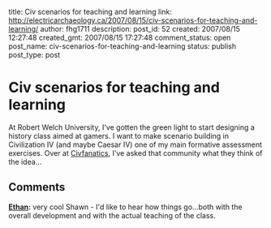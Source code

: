 title: Civ scenarios for teaching and learning
link: http://electricarchaeology.ca/2007/08/15/civ-scenarios-for-teaching-and-learning/
author: fhg1711
description: 
post_id: 52
created: 2007/08/15 12:27:48
created_gmt: 2007/08/15 17:27:48
comment_status: open
post_name: civ-scenarios-for-teaching-and-learning
status: publish
post_type: post

# Civ scenarios for teaching and learning

At Robert Welch University, I've gotten the green light to start designing a history class aimed at gamers. I want to make scenario building in Civilization IV (and maybe Caesar IV) one of my main formative assessment exercises. Over at [Civfanatics](http://forums.civfanatics.com/showthread.php?t=237984), I've asked that community what they think of the idea...

## Comments

**[Ethan](#41 "2007-08-16 07:31:05"):** very cool Shawn - I'd like to hear how things go...both with the overall development and with the actual teaching of the class.


